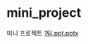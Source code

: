 # mini_project
미니 프로젝트
[1팀.ppt.pptx](https://github.com/ChocoJ1721031/mini_project/files/10529939/1.ppt.pptx)
